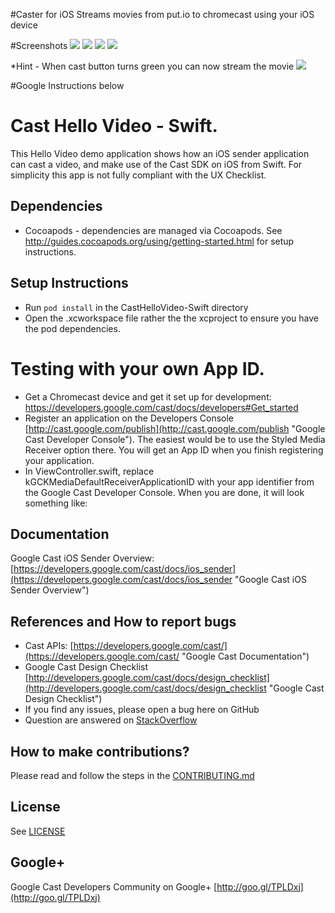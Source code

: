 
#Caster for iOS 
Streams movies from put.io to chromecast using your iOS device 


#Screenshots 
<img src="screenshots/screenshot1.png">
<img src="screenshots/screenshot5.png">
<img src="screenshots/screenshot2.png">
<img src="screenshots/screenshot3.png">

*Hint - When cast button turns green you can now stream the movie 
<img src="screenshots/screenshot4.png">


#Google Instructions below 

# Cast Hello Video - Swift.

This Hello Video demo application shows how an iOS sender application can cast a video, and make use of the Cast SDK on iOS from Swift. For simplicity this app is not fully compliant with the UX Checklist. 

## Dependencies
* Cocoapods - dependencies are managed via Cocoapods. See http://guides.cocoapods.org/using/getting-started.html for setup instructions.

## Setup Instructions
* Run `pod install` in the CastHelloVideo-Swift directory
* Open the .xcworkspace file rather the the xcproject to ensure you have the pod dependencies. 

# Testing with your own App ID.
* Get a Chromecast device and get it set up for development: https://developers.google.com/cast/docs/developers#Get_started
* Register an application on the Developers Console [http://cast.google.com/publish](http://cast.google.com/publish "Google Cast Developer Console"). The easiest would be to use the Styled Media Receiver option there. You will get an App ID when you finish registering your application.
* In ViewController.swift, replace kGCKMediaDefaultReceiverApplicationID with your app identifier from the Google Cast Developer Console. When you are done, it will look something like: 

## Documentation
Google Cast iOS Sender Overview:  [https://developers.google.com/cast/docs/ios_sender](https://developers.google.com/cast/docs/ios_sender "Google Cast iOS Sender Overview")

## References and How to report bugs
* Cast APIs: [https://developers.google.com/cast/](https://developers.google.com/cast/ "Google Cast Documentation")
* Google Cast Design Checklist [http://developers.google.com/cast/docs/design_checklist](http://developers.google.com/cast/docs/design_checklist "Google Cast Design Checklist")
* If you find any issues, please open a bug here on GitHub
* Question are answered on [StackOverflow](http://stackoverflow.com/questions/tagged/google-cast)

## How to make contributions?
Please read and follow the steps in the [CONTRIBUTING.md](CONTRIBUTING.md)

## License
See [LICENSE](LICENSE)

## Google+
Google Cast Developers Community on Google+ [http://goo.gl/TPLDxj](http://goo.gl/TPLDxj)
